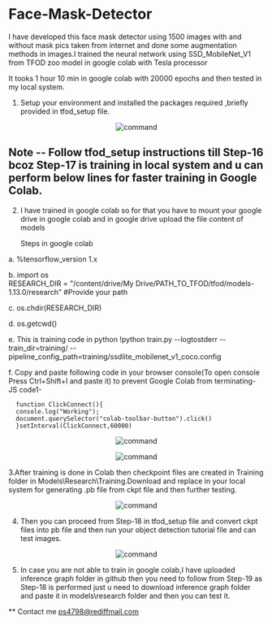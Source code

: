 # Face-Mask-Detector


I have developed this face mask detector using 1500 images with and without mask pics taken from internet and done some augmentation methods in images.I trained the neural network using SSD_MobileNet_V1 from TFOD zoo model in google colab with Tesla processor

It tooks 1 hour 10 min in google colab with 20000 epochs and then tested in my local system.

1. Setup your environment and installed the packages required ,briefly provided in tfod_setup file.

<p align="center">
<img src="https://github.com/Pranil98/Face-Mask-Detector/blob/master/Screenshots/1.PNG" alt="command">
</p>


## Note -- Follow tfod_setup instructions till Step-16 bcoz Step-17 is training in local system and u can perform below lines for faster training in Google Colab.
2. I have trained in google colab so for that you have to mount your google drive in google colab and in google drive upload the file content of models 

   Steps in google colab
   
a.  %tensorflow_version 1.x   

b.   import os   
RESEARCH_DIR = "/content/drive/My Drive/PATH_TO_TFOD/tfod/models-1.13.0/research"         #Provide your path

c.  os.chdir(RESEARCH_DIR)

d.  os.getcwd()

e.  This is training code in python 
      !python train.py --logtostderr --train_dir=training/ --pipeline_config_path=training/ssdlite_mobilenet_v1_coco.config

f.  Copy and paste following code in your browser console(To open console Press Ctrl+Shift+I and paste it) to prevent Google                   Colab from terminating- JS code1-
   
      function ClickConnect(){
      console.log("Working"); 
      document.querySelector("colab-toolbar-button").click() 
      }setInterval(ClickConnect,60000)
      


<p align="center">
<img src="https://github.com/Pranil98/Face-Mask-Detector/blob/master/Screenshots/colabOutPut.png" alt="command">
</p>


<p align="center">
<img src="https://github.com/Pranil98/Face-Mask-Detector/blob/master/Screenshots/trainingStartedinColab.jpeg" alt="command">
</p>



3.After training is done in Colab then checkpoint files are created in Training folder in Models\Research\Training.Download and replace in your local system for generating .pb file from ckpt file and then further testing.

<p align="center">
<img src="https://github.com/Pranil98/Face-Mask-Detector/blob/master/Screenshots/drive.jpeg" alt="command">
</p>

4. Then you can proceed from Step-18 in tfod_setup file and convert ckpt files into pb file and then run your object detection tutorial file and can test images.

<p align="center">
<img src="https://github.com/Pranil98/Face-Mask-Detector/blob/master/Screenshots/test.PNG" alt="command">
</p>

5. In case you are not able to train in google colab,I have uploaded inference graph folder in github then you need to follow from Step-19 as Step-18 is performed just u need to download inference graph folder and paste it in models\research  folder and then you can test it.
   
** Contact me ps4798@rediffmail.com




   
